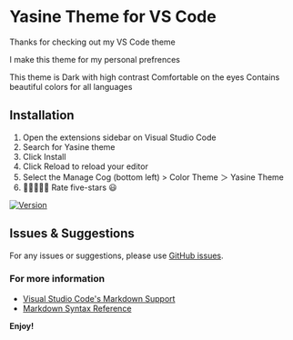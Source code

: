 
# Yasine Theme for VS Code

Thanks for checking out my VS Code theme

I make this theme for my personal prefrences 

This theme is Dark with high contrast Comfortable on the eyes Contains beautiful colors for all languages


## Installation

1. Open the extensions sidebar on Visual Studio Code
1. Search for Yasine theme
1. Click Install
1. Click Reload to reload your editor
1. Select the Manage Cog (bottom left) > Color Theme ＞ Yasine Theme
1. 🌟🌟🌟🌟🌟 Rate five-stars 😃

[![Version](https://img.shields.io/badge/yasine%20theme-v1.0.0-ffd700)](https://marketplace.visualstudio.com/items?itemName=YASINEDr.yasine-vs-theme)

## Issues & Suggestions

For any issues or suggestions, please use [GitHub issues](https://github.com/YASINEDr/yasine-vs-theme/issues).


### For more information
* [Visual Studio Code's Markdown Support](http://code.visualstudio.com/docs/languages/markdown)
* [Markdown Syntax Reference](https://help.github.com/articles/markdown-basics/)

**Enjoy!**